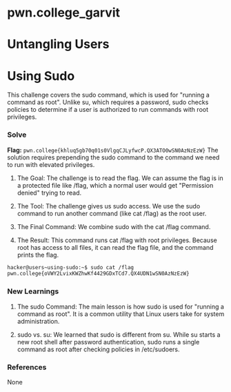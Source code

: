 # pwn.college_garvit
# Untangling Users

# Using Sudo
This challenge covers the sudo command, which is used for "running a command as root". Unlike su, which requires a password, sudo checks policies to determine if a user is authorized to run commands with root privileges.

### Solve
**Flag:** `pwn.college{khluq5gb70q01s0VlgqCJLyfwcP.QX3ATO0wSN0AzNzEzW}`
The solution requires prepending the sudo command to the command we need to run with elevated privileges.

1. The Goal: The challenge is to read the flag. We can assume the flag is in a protected file like /flag, which a normal user would get "Permission denied" trying to read.

2. The Tool: The challenge gives us sudo access. We use the sudo command to run another command (like cat /flag) as the root user.

3. The Final Command: We combine sudo with the cat /flag command.

4. The Result: This command runs cat /flag with root privileges. Because root has access to all files, it can read the flag file, and the command prints the flag.

```bash
hacker@users~using-sudo:~$ sudo cat /flag
pwn.college{oVWY2LvixKWZhwKf4429GDxTCd7.QX4UDN1wSN0AzNzEzW}
```
    
### New Learnings
1. The sudo Command: The main lesson is how sudo is used for "running a command as root". It is a common utility that Linux users take for system administration.

2. sudo vs. su: We learned that sudo is different from su. While su starts a new root shell after password authentication, sudo runs a single command as root after checking policies in /etc/sudoers.

### References 
None